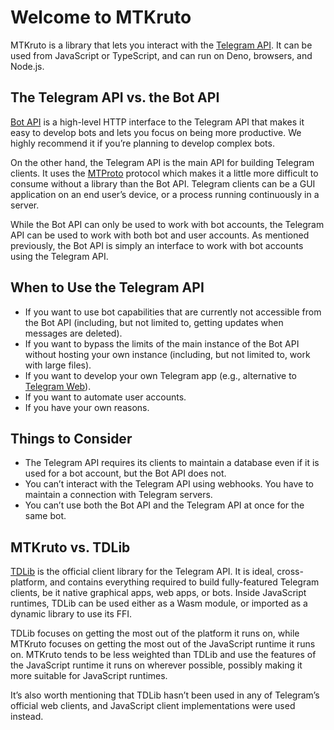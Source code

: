 # Welcome to MTKruto

MTKruto is a library that lets you interact with the
[Telegram API](https://core.telegram.org/#telegram-api). It can be used from
JavaScript or TypeScript, and can run on Deno, browsers, and Node.js.

## The Telegram API vs. the Bot API

[Bot API](https://core.telegram.org/bots/api) is a high-level HTTP interface to
the Telegram API that makes it easy to develop bots and lets you focus on being
more productive. We highly recommend it if you’re planning to develop complex
bots.

On the other hand, the Telegram API is the main API for building Telegram
clients. It uses the [MTProto](https://core.telegram.org/mtproto) protocol which
makes it a little more difficult to consume without a library than the Bot API.
Telegram clients can be a GUI application on an end user’s device, or a process
running continuously in a server.

While the Bot API can only be used to work with bot accounts, the Telegram API
can be used to work with both bot and user accounts. As mentioned previously,
the Bot API is simply an interface to work with bot accounts using the Telegram
API.

## When to Use the Telegram API

- If you want to use bot capabilities that are currently not accessible from the
  Bot API (including, but not limited to, getting updates when messages are
  deleted).
- If you want to bypass the limits of the main instance of the Bot API without
  hosting your own instance (including, but not limited to, work with large
  files).
- If you want to develop your own Telegram app (e.g., alternative to
  [Telegram Web](https://web.telegram.org/a)).
- If you want to automate user accounts.
- If you have your own reasons.

## Things to Consider

- The Telegram API requires its clients to maintain a database even if it is
  used for a bot account, but the Bot API does not.
- You can’t interact with the Telegram API using webhooks. You have to maintain
  a connection with Telegram servers.
- You can’t use both the Bot API and the Telegram API at once for the same bot.

## MTKruto vs. TDLib

[TDLib](https://core.telegram.org/tdlib) is the official client library for the
Telegram API. It is ideal, cross-platform, and contains everything required to
build fully-featured Telegram clients, be it native graphical apps, web apps, or
bots. Inside JavaScript runtimes, TDLib can be used either as a Wasm module, or
imported as a dynamic library to use its FFI.

TDLib focuses on getting the most out of the platform it runs on, while MTKruto
focuses on getting the most out of the JavaScript runtime it runs on. MTKruto
tends to be less weighted than TDLib and use the features of the JavaScript
runtime it runs on wherever possible, possibly making it more suitable for
JavaScript runtimes.

It’s also worth mentioning that TDLib hasn’t been used in any of Telegram’s
official web clients, and JavaScript client implementations were used instead.
